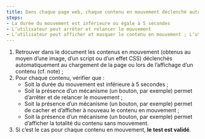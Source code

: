 ```yaml
---
title: Dans chaque page web, chaque contenu en mouvement déclenché automatiquement, vérifie-t-il une de ces conditions ? 
steps:
- La durée du mouvement est inférieure ou égale à 5 secondes
- L’utilisateur peut arrêter et relancer le mouvement
- L’utilisateur peut afficher et masquer le contenu en mouvement ; L’utilisateur peut afficher la totalité de l’information sans le mouvement
---
```



1. Retrouver dans le document les contenus en mouvement (obtenus au moyen d’une image, d’un script ou d’un effet CSS) déclenchés automatiquement au chargement de la page ou lors de l’affichage d’un contenu (cf. note) ;
2. Pour chaque contenu, vérifier que :
    * Soit la durée du mouvement est inférieure à 5 secondes ;
    * Soit la présence d’un mécanisme (un bouton, par exemple) permet d’arrêter et de relancer le mouvement ;
    * Soit la présence d’un mécanisme (un bouton, par exemple) permet de cacher et d’afficher à nouveau le contenu en mouvement ;
    * Soit la présence d’un mécanisme (un bouton, par exemple) permet d’afficher la totalité du contenu sans mouvement.
3. Si c’est le cas pour chaque contenu en mouvement, **le test est validé**.
